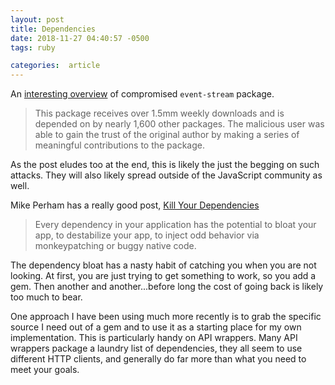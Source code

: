```yaml
---
layout: post
title: Dependencies
date: 2018-11-27 04:40:57 -0500
tags: ruby

categories:  article
---
```


An [interesting overview][1] of compromised `event-stream` package.

> This package receives over 1.5mm weekly downloads and is depended on by nearly 1,600 other packages. The malicious user was able to gain the trust of the original author by making a series of meaningful contributions to the package.

As the post eludes too at the end, this is likely the just the begging on such attacks. They will also likely spread outside of the JavaScript community as well.

Mike Perham has a really good post, [Kill Your Dependencies][2]

> Every dependency in your application has the potential to bloat your app, to destabilize your app, to inject odd behavior via monkeypatching or buggy native code.

The dependency bloat has a nasty habit of catching you when you are not looking. At first, you are just trying to get something to work, so you add a gem. Then another and another...before long the cost of going back is likely too much to bear.

One approach I have been using much more recently is to grab the specific source I need out of a gem and to use it as a starting place for my own implementation. This is particularly handy on API wrappers. Many API wrappers package a laundry list of dependencies, they all seem to use different HTTP clients, and generally do far more than what you need to meet your goals.


[1]:https://medium.com/intrinsic/compromised-npm-package-event-stream-d47d08605502
[2]:https://www.mikeperham.com/2016/02/09/kill-your-dependencies/
